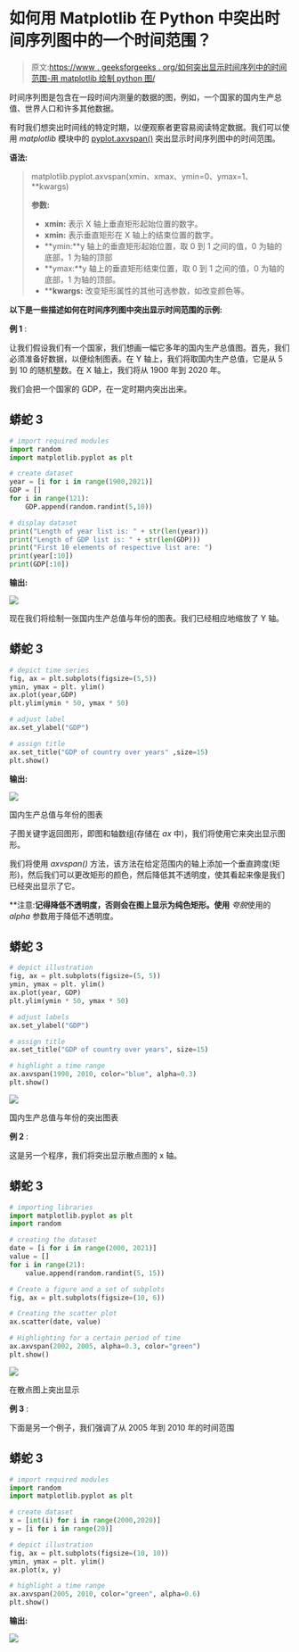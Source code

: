 # 如何用 Matplotlib 在 Python 中突出时间序列图中的一个时间范围？

> 原文:[https://www . geeksforgeeks . org/如何突出显示时间序列中的时间范围-用 matplotlib 绘制 python 图/](https://www.geeksforgeeks.org/how-to-highlight-a-time-range-in-time-series-plot-in-python-with-matplotlib/)

时间序列图是包含在一段时间内测量的数据的图，例如，一个国家的国内生产总值、世界人口和许多其他数据。

有时我们想突出时间线的特定时期，以便观察者更容易阅读特定数据。我们可以使用 *matplotlib* 模块中的 [pyplot.axvspan()](https://www.geeksforgeeks.org/matplotlib-pyplot-axvspan-in-python/) 突出显示时间序列图中的时间范围。

**语法:**

> matplotlib.pyplot.axvspan(xmin、xmax、ymin=0、ymax=1、**kwargs)
> 
> **参数:**
> 
> *   **xmin:** 表示 X 轴上垂直矩形起始位置的数字。
> *   **xmin:** 表示垂直矩形在 X 轴上的结束位置的数字。
> *   **ymin:**y 轴上的垂直矩形起始位置，取 0 到 1 之间的值，0 为轴的底部，1 为轴的顶部
> *   **ymax:**y 轴上的垂直矩形结束位置，取 0 到 1 之间的值，0 为轴的底部，1 为轴的顶部。
> *   ****kwargs:** 改变矩形属性的其他可选参数，如改变颜色等。

**以下是一些描述如何在时间序列图中突出显示时间范围的示例:**

**例 1** :

让我们假设我们有一个国家，我们想画一幅它多年的国内生产总值图。首先，我们必须准备好数据，以便绘制图表。在 Y 轴上，我们将取国内生产总值，它是从 5 到 10 的随机整数。在 X 轴上，我们将从 1900 年到 2020 年。

我们会把一个国家的 GDP，在一定时期内突出出来。

## 蟒蛇 3

```py
# import required modules
import random
import matplotlib.pyplot as plt

# create dataset
year = [i for i in range(1900,2021)]
GDP = []
for i in range(121):
    GDP.append(random.randint(5,10))

# display dataset   
print("Length of year list is: " + str(len(year)))
print("Length of GDP list is: " + str(len(GDP)))
print("First 10 elements of respective list are: ")
print(year[:10])
print(GDP[:10])
```

**输出:**

![](img/32fab39c37b7328b3e109a426ef4e940.png)

现在我们将绘制一张国内生产总值与年份的图表。我们已经相应地缩放了 Y 轴。

## 蟒蛇 3

```py
# depict time series
fig, ax = plt.subplots(figsize=(5,5))
ymin, ymax = plt. ylim()
ax.plot(year,GDP)
plt.ylim(ymin * 50, ymax * 50)

# adjust label
ax.set_ylabel("GDP")

# assign title
ax.set_title("GDP of country over years" ,size=15)
plt.show()
```

**输出:**

![](img/5475139ac20d5311e31de52ea1c8a0da.png)

国内生产总值与年份的图表

子图关键字返回图形，即图和轴数组(存储在 *ax* 中)，我们将使用它来突出显示图形。

我们将使用 *axvspan()* 方法，该方法在给定范围内的轴上添加一个垂直跨度(矩形)，然后我们可以更改矩形的颜色，然后降低其不透明度，使其看起来像是我们已经突出显示了它。

**注意:**记得降低不透明度，否则会在图上显示为纯色矩形。使用** *夸脱*使用的 *alpha* 参数用于降低不透明度。

## 蟒蛇 3

```py
# depict illustration
fig, ax = plt.subplots(figsize=(5, 5))
ymin, ymax = plt. ylim()
ax.plot(year, GDP)
plt.ylim(ymin * 50, ymax * 50)

# adjust labels
ax.set_ylabel("GDP")

# assign title
ax.set_title("GDP of country over years", size=15)

# highlight a time range
ax.axvspan(1990, 2010, color="blue", alpha=0.3)
plt.show()
```

![](img/794396b1cad3b3224061f2be41be3d95.png)

国内生产总值与年份的突出图表

**例 2** :

这是另一个程序，我们将突出显示散点图的 x 轴。

## 蟒蛇 3

```py
# importing libraries
import matplotlib.pyplot as plt
import random

# creating the dataset
date = [i for i in range(2000, 2021)]
value = []
for i in range(21):
    value.append(random.randint(5, 15))

# Create a figure and a set of subplots
fig, ax = plt.subplots(figsize=(10, 6))

# Creating the scatter plot
ax.scatter(date, value)

# Highlighting for a certain period of time
ax.axvspan(2002, 2005, alpha=0.3, color="green")
plt.show()
```

![](img/07a98ada2fd86932bcf5507818c6647a.png)

在散点图上突出显示

**例 3** :

下面是另一个例子，我们强调了从 2005 年到 2010 年的时间范围

## 蟒蛇 3

```py
# import required modules
import random
import matplotlib.pyplot as plt

# create dataset
x = [int(i) for i in range(2000,2020)]
y = [i for i in range(20)]

# depict illustration
fig, ax = plt.subplots(figsize=(10, 10))
ymin, ymax = plt. ylim()
ax.plot(x, y)

# highlight a time range
ax.axvspan(2005, 2010, color="green", alpha=0.6)
plt.show()
```

**输出:**

![](img/0844b7baaf51b9cfdde6db7ef61d6b91.png)